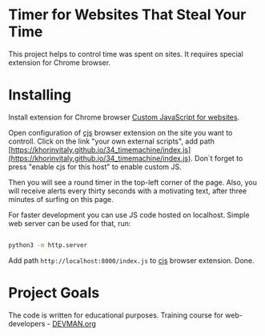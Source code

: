 # Timer for Websites That Steal Your Time

This project helps to control time was spent on sites. It requires special extension for Chrome browser.

# Installing

Install extension for Chrome browser [Custom JavaScript for websites](https://chrome.google.com/webstore/detail/custom-javascript-for-web/poakhlngfciodnhlhhgnaaelnpjljija).

Open configuration of [cjs](https://chrome.google.com/webstore/detail/custom-javascript-for-web/poakhlngfciodnhlhhgnaaelnpjljija) browser extension on the site you want to controll. Click on the link "your own external scripts", add path [https://khorinvitaly.github.io/34_timemachine/index.js](https://khorinvitaly.github.io/34_timemachine/index.js). Don`t forget to press "enable cjs for this host" to enable custom JS.

Then you will see a round timer in the top-left corner of the page. Also, you will receive alerts every thirty seconds with a motivating text, after three minutes of surfing on this page.

For faster development you can use JS code hosted on localhost. Simple web server can be used for that, run:

```bash

python3 -m http.server
```

Add path `http://localhost:8000/index.js` to [cjs](https://chrome.google.com/webstore/detail/custom-javascript-for-web/poakhlngfciodnhlhhgnaaelnpjljija) browser extension. Done.


# Project Goals

The code is written for educational purposes. Training course for web-developers - [DEVMAN.org](https://devman.org)
